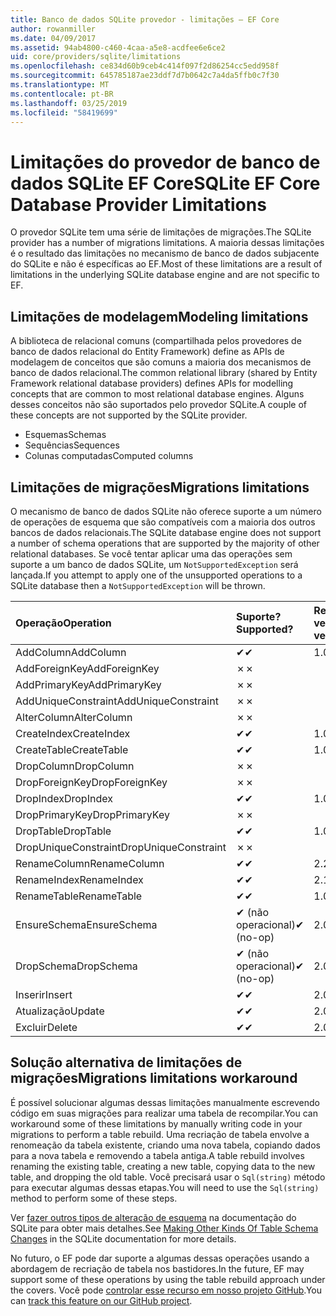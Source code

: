 ```yaml
---
title: Banco de dados SQLite provedor - limitações – EF Core
author: rowanmiller
ms.date: 04/09/2017
ms.assetid: 94ab4800-c460-4caa-a5e8-acdfee6e6ce2
uid: core/providers/sqlite/limitations
ms.openlocfilehash: ce834d60b9ceb4c414f097f2d86254cc5edd958f
ms.sourcegitcommit: 645785187ae23ddf7d7b0642c7a4da5ffb0c7f30
ms.translationtype: MT
ms.contentlocale: pt-BR
ms.lasthandoff: 03/25/2019
ms.locfileid: "58419699"
---
```

# <a name="sqlite-ef-core-database-provider-limitations"></a><span data-ttu-id="fedda-102">Limitações do provedor de banco de dados SQLite EF Core</span><span class="sxs-lookup"><span data-stu-id="fedda-102">SQLite EF Core Database Provider Limitations</span></span>

<span data-ttu-id="fedda-103">O provedor SQLite tem uma série de limitações de migrações.</span><span class="sxs-lookup"><span data-stu-id="fedda-103">The SQLite provider has a number of migrations limitations.</span></span> <span data-ttu-id="fedda-104">A maioria dessas limitações é o resultado das limitações no mecanismo de banco de dados subjacente do SQLite e não é específicas ao EF.</span><span class="sxs-lookup"><span data-stu-id="fedda-104">Most of these limitations are a result of limitations in the underlying SQLite database engine and are not specific to EF.</span></span>

## <a name="modeling-limitations"></a><span data-ttu-id="fedda-105">Limitações de modelagem</span><span class="sxs-lookup"><span data-stu-id="fedda-105">Modeling limitations</span></span>

<span data-ttu-id="fedda-106">A biblioteca de relacional comuns (compartilhada pelos provedores de banco de dados relacional do Entity Framework) define as APIs de modelagem de conceitos que são comuns a maioria dos mecanismos de banco de dados relacional.</span><span class="sxs-lookup"><span data-stu-id="fedda-106">The common relational library (shared by Entity Framework relational database providers) defines APIs for modelling concepts that are common to most relational database engines.</span></span> <span data-ttu-id="fedda-107">Alguns desses conceitos não são suportados pelo provedor SQLite.</span><span class="sxs-lookup"><span data-stu-id="fedda-107">A couple of these concepts are not supported by the SQLite provider.</span></span>

* <span data-ttu-id="fedda-108">Esquemas</span><span class="sxs-lookup"><span data-stu-id="fedda-108">Schemas</span></span>
* <span data-ttu-id="fedda-109">Sequências</span><span class="sxs-lookup"><span data-stu-id="fedda-109">Sequences</span></span>
* <span data-ttu-id="fedda-110">Colunas computadas</span><span class="sxs-lookup"><span data-stu-id="fedda-110">Computed columns</span></span>

## <a name="migrations-limitations"></a><span data-ttu-id="fedda-111">Limitações de migrações</span><span class="sxs-lookup"><span data-stu-id="fedda-111">Migrations limitations</span></span>

<span data-ttu-id="fedda-112">O mecanismo de banco de dados SQLite não oferece suporte a um número de operações de esquema que são compatíveis com a maioria dos outros bancos de dados relacionais.</span><span class="sxs-lookup"><span data-stu-id="fedda-112">The SQLite database engine does not support a number of schema operations that are supported by the majority of other relational databases.</span></span> <span data-ttu-id="fedda-113">Se você tentar aplicar uma das operações sem suporte a um banco de dados SQLite, um `NotSupportedException` será lançada.</span><span class="sxs-lookup"><span data-stu-id="fedda-113">If you attempt to apply one of the unsupported operations to a SQLite database then a `NotSupportedException` will be thrown.</span></span>

| <span data-ttu-id="fedda-114">Operação</span><span class="sxs-lookup"><span data-stu-id="fedda-114">Operation</span></span>            | <span data-ttu-id="fedda-115">Suporte?</span><span class="sxs-lookup"><span data-stu-id="fedda-115">Supported?</span></span> | <span data-ttu-id="fedda-116">Requer a versão</span><span class="sxs-lookup"><span data-stu-id="fedda-116">Requires version</span></span> |
|:---------------------|:-----------|:-----------------|
| <span data-ttu-id="fedda-117">AddColumn</span><span class="sxs-lookup"><span data-stu-id="fedda-117">AddColumn</span></span>            | <span data-ttu-id="fedda-118">✔</span><span class="sxs-lookup"><span data-stu-id="fedda-118">✔</span></span>          | <span data-ttu-id="fedda-119">1.0</span><span class="sxs-lookup"><span data-stu-id="fedda-119">1.0</span></span>              |
| <span data-ttu-id="fedda-120">AddForeignKey</span><span class="sxs-lookup"><span data-stu-id="fedda-120">AddForeignKey</span></span>        | <span data-ttu-id="fedda-121">✗</span><span class="sxs-lookup"><span data-stu-id="fedda-121">✗</span></span>          |                  |
| <span data-ttu-id="fedda-122">AddPrimaryKey</span><span class="sxs-lookup"><span data-stu-id="fedda-122">AddPrimaryKey</span></span>        | <span data-ttu-id="fedda-123">✗</span><span class="sxs-lookup"><span data-stu-id="fedda-123">✗</span></span>          |                  |
| <span data-ttu-id="fedda-124">AddUniqueConstraint</span><span class="sxs-lookup"><span data-stu-id="fedda-124">AddUniqueConstraint</span></span>  | <span data-ttu-id="fedda-125">✗</span><span class="sxs-lookup"><span data-stu-id="fedda-125">✗</span></span>          |                  |
| <span data-ttu-id="fedda-126">AlterColumn</span><span class="sxs-lookup"><span data-stu-id="fedda-126">AlterColumn</span></span>          | <span data-ttu-id="fedda-127">✗</span><span class="sxs-lookup"><span data-stu-id="fedda-127">✗</span></span>          |                  |
| <span data-ttu-id="fedda-128">CreateIndex</span><span class="sxs-lookup"><span data-stu-id="fedda-128">CreateIndex</span></span>          | <span data-ttu-id="fedda-129">✔</span><span class="sxs-lookup"><span data-stu-id="fedda-129">✔</span></span>          | <span data-ttu-id="fedda-130">1.0</span><span class="sxs-lookup"><span data-stu-id="fedda-130">1.0</span></span>              |
| <span data-ttu-id="fedda-131">CreateTable</span><span class="sxs-lookup"><span data-stu-id="fedda-131">CreateTable</span></span>          | <span data-ttu-id="fedda-132">✔</span><span class="sxs-lookup"><span data-stu-id="fedda-132">✔</span></span>          | <span data-ttu-id="fedda-133">1.0</span><span class="sxs-lookup"><span data-stu-id="fedda-133">1.0</span></span>              |
| <span data-ttu-id="fedda-134">DropColumn</span><span class="sxs-lookup"><span data-stu-id="fedda-134">DropColumn</span></span>           | <span data-ttu-id="fedda-135">✗</span><span class="sxs-lookup"><span data-stu-id="fedda-135">✗</span></span>          |                  |
| <span data-ttu-id="fedda-136">DropForeignKey</span><span class="sxs-lookup"><span data-stu-id="fedda-136">DropForeignKey</span></span>       | <span data-ttu-id="fedda-137">✗</span><span class="sxs-lookup"><span data-stu-id="fedda-137">✗</span></span>          |                  |
| <span data-ttu-id="fedda-138">DropIndex</span><span class="sxs-lookup"><span data-stu-id="fedda-138">DropIndex</span></span>            | <span data-ttu-id="fedda-139">✔</span><span class="sxs-lookup"><span data-stu-id="fedda-139">✔</span></span>          | <span data-ttu-id="fedda-140">1.0</span><span class="sxs-lookup"><span data-stu-id="fedda-140">1.0</span></span>              |
| <span data-ttu-id="fedda-141">DropPrimaryKey</span><span class="sxs-lookup"><span data-stu-id="fedda-141">DropPrimaryKey</span></span>       | <span data-ttu-id="fedda-142">✗</span><span class="sxs-lookup"><span data-stu-id="fedda-142">✗</span></span>          |                  |
| <span data-ttu-id="fedda-143">DropTable</span><span class="sxs-lookup"><span data-stu-id="fedda-143">DropTable</span></span>            | <span data-ttu-id="fedda-144">✔</span><span class="sxs-lookup"><span data-stu-id="fedda-144">✔</span></span>          | <span data-ttu-id="fedda-145">1.0</span><span class="sxs-lookup"><span data-stu-id="fedda-145">1.0</span></span>              |
| <span data-ttu-id="fedda-146">DropUniqueConstraint</span><span class="sxs-lookup"><span data-stu-id="fedda-146">DropUniqueConstraint</span></span> | <span data-ttu-id="fedda-147">✗</span><span class="sxs-lookup"><span data-stu-id="fedda-147">✗</span></span>          |                  |
| <span data-ttu-id="fedda-148">RenameColumn</span><span class="sxs-lookup"><span data-stu-id="fedda-148">RenameColumn</span></span>         | <span data-ttu-id="fedda-149">✔</span><span class="sxs-lookup"><span data-stu-id="fedda-149">✔</span></span>          | <span data-ttu-id="fedda-150">2.2.2</span><span class="sxs-lookup"><span data-stu-id="fedda-150">2.2.2</span></span>            |
| <span data-ttu-id="fedda-151">RenameIndex</span><span class="sxs-lookup"><span data-stu-id="fedda-151">RenameIndex</span></span>          | <span data-ttu-id="fedda-152">✔</span><span class="sxs-lookup"><span data-stu-id="fedda-152">✔</span></span>          | <span data-ttu-id="fedda-153">2.1</span><span class="sxs-lookup"><span data-stu-id="fedda-153">2.1</span></span>              |
| <span data-ttu-id="fedda-154">RenameTable</span><span class="sxs-lookup"><span data-stu-id="fedda-154">RenameTable</span></span>          | <span data-ttu-id="fedda-155">✔</span><span class="sxs-lookup"><span data-stu-id="fedda-155">✔</span></span>          | <span data-ttu-id="fedda-156">1.0</span><span class="sxs-lookup"><span data-stu-id="fedda-156">1.0</span></span>              |
| <span data-ttu-id="fedda-157">EnsureSchema</span><span class="sxs-lookup"><span data-stu-id="fedda-157">EnsureSchema</span></span>         | <span data-ttu-id="fedda-158">✔ (não operacional)</span><span class="sxs-lookup"><span data-stu-id="fedda-158">✔ (no-op)</span></span>  | <span data-ttu-id="fedda-159">2.0</span><span class="sxs-lookup"><span data-stu-id="fedda-159">2.0</span></span>              |
| <span data-ttu-id="fedda-160">DropSchema</span><span class="sxs-lookup"><span data-stu-id="fedda-160">DropSchema</span></span>           | <span data-ttu-id="fedda-161">✔ (não operacional)</span><span class="sxs-lookup"><span data-stu-id="fedda-161">✔ (no-op)</span></span>  | <span data-ttu-id="fedda-162">2.0</span><span class="sxs-lookup"><span data-stu-id="fedda-162">2.0</span></span>              |
| <span data-ttu-id="fedda-163">Inserir</span><span class="sxs-lookup"><span data-stu-id="fedda-163">Insert</span></span>               | <span data-ttu-id="fedda-164">✔</span><span class="sxs-lookup"><span data-stu-id="fedda-164">✔</span></span>          | <span data-ttu-id="fedda-165">2.0</span><span class="sxs-lookup"><span data-stu-id="fedda-165">2.0</span></span>              |
| <span data-ttu-id="fedda-166">Atualização</span><span class="sxs-lookup"><span data-stu-id="fedda-166">Update</span></span>               | <span data-ttu-id="fedda-167">✔</span><span class="sxs-lookup"><span data-stu-id="fedda-167">✔</span></span>          | <span data-ttu-id="fedda-168">2.0</span><span class="sxs-lookup"><span data-stu-id="fedda-168">2.0</span></span>              |
| <span data-ttu-id="fedda-169">Excluir</span><span class="sxs-lookup"><span data-stu-id="fedda-169">Delete</span></span>               | <span data-ttu-id="fedda-170">✔</span><span class="sxs-lookup"><span data-stu-id="fedda-170">✔</span></span>          | <span data-ttu-id="fedda-171">2.0</span><span class="sxs-lookup"><span data-stu-id="fedda-171">2.0</span></span>              |

## <a name="migrations-limitations-workaround"></a><span data-ttu-id="fedda-172">Solução alternativa de limitações de migrações</span><span class="sxs-lookup"><span data-stu-id="fedda-172">Migrations limitations workaround</span></span>

<span data-ttu-id="fedda-173">É possível solucionar algumas dessas limitações manualmente escrevendo código em suas migrações para realizar uma tabela de recompilar.</span><span class="sxs-lookup"><span data-stu-id="fedda-173">You can workaround some of these limitations by manually writing code in your migrations to perform a table rebuild.</span></span> <span data-ttu-id="fedda-174">Uma recriação de tabela envolve a renomeação da tabela existente, criando uma nova tabela, copiando dados para a nova tabela e removendo a tabela antiga.</span><span class="sxs-lookup"><span data-stu-id="fedda-174">A table rebuild involves renaming the existing table, creating a new table, copying data to the new table, and dropping the old table.</span></span> <span data-ttu-id="fedda-175">Você precisará usar o `Sql(string)` método para executar algumas dessas etapas.</span><span class="sxs-lookup"><span data-stu-id="fedda-175">You will need to use the `Sql(string)` method to perform some of these steps.</span></span>

<span data-ttu-id="fedda-176">Ver [fazer outros tipos de alteração de esquema](http://sqlite.org/lang_altertable.html#otheralter) na documentação do SQLite para obter mais detalhes.</span><span class="sxs-lookup"><span data-stu-id="fedda-176">See [Making Other Kinds Of Table Schema Changes](http://sqlite.org/lang_altertable.html#otheralter) in the SQLite documentation for more details.</span></span>

<span data-ttu-id="fedda-177">No futuro, o EF pode dar suporte a algumas dessas operações usando a abordagem de recriação de tabela nos bastidores.</span><span class="sxs-lookup"><span data-stu-id="fedda-177">In the future, EF may support some of these operations by using the table rebuild approach under the covers.</span></span> <span data-ttu-id="fedda-178">Você pode [controlar esse recurso em nosso projeto GitHub](https://github.com/aspnet/EntityFrameworkCore/issues/329).</span><span class="sxs-lookup"><span data-stu-id="fedda-178">You can [track this feature on our GitHub project](https://github.com/aspnet/EntityFrameworkCore/issues/329).</span></span>
